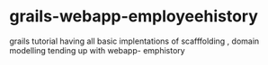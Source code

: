 # grails-webapp-employeehistory
grails tutorial having all basic implentations of scafffolding , domain modelling tending up with webapp- emphistory
